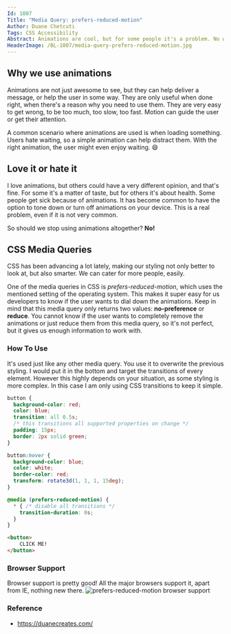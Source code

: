 ```yaml
---
Id: 1007
Title: "Media Query: prefers-reduced-motion"
Author: Duane Chetcuti
Tags: CSS Accessibility
Abstract: Animations are cool, but for some people it's a problem. No worries, there's a CSS solution!
HeaderImage: /BL-1007/media-query-prefers-reduced-motion.jpg
---
```



## Why we use animations
Animations are not just awesome to see, but they can help deliver a message, or help the user in some way. They are only useful when done right, when there's a reason why you need to use them. They are very easy to get wrong, to be too much, too slow, too fast. Motion can guide the user or get their attention. 

A common scenario where animations are used is when loading something. Users hate waiting, so a simple animation can help distract them. With the right animation, the user might even enjoy waiting. 😄

## Love it or hate it
I love animations, but others could have a very different opinion, and that's fine. For some it's a matter of taste, but for others it's about health. Some people get sick because of animations. It has become common to have the option to tone down or turn off animations on your device. This is a real problem, even if it is not very common. 

So should we stop using animations altogether? **No!**

## CSS Media Queries
CSS has been advancing a lot lately, making our styling not only better to look at, but also smarter. We can cater for more people, easily.

One of the media queries in CSS is *prefers-reduced-motion*, which uses the mentioned setting of the operating system. This makes it super easy for us developers to know if the user wants to dial down the animations. Keep in mind that this media query only returns two values: **no-preference** or **reduce**. You cannot know if the user wants to completely remove the animations or just reduce them from this media query, so it's not perfect, but it gives us enough information to work with.

### How To Use
It's used just like any other media query. You use it to overwrite the previous styling. I would put it in the bottom and target the transitions of every element. However this highly depends on your situation, as some styling is more complex. In this case I am only using CSS transitions to keep it simple.

```CSS
button {
  background-color: red;
  color: blue;
  transition: all 0.5s; 
  /* this transitions all supported properties on change */
  padding: 15px;
  border: 2px solid green;
}

button:hover {
  background-color: blue;
  color: white;
  border-color: red;
  transform: rotate3d(1, 1, 1, 15deg);
}

@media (prefers-reduced-motion) {
  * { /* disable all transitions */
    transition-duration: 0s;
  }
}
```
```html
<button>
    CLICK ME!
</button> 
```

### Browser Support
Browser support is pretty good! All the major browsers support it, apart from IE, nothing new there.
![prefers-reduced-motion browser support](https://caniuse.bitsofco.de/image/prefers-reduced-motion.webp)

### Reference
- https://duanecreates.com/